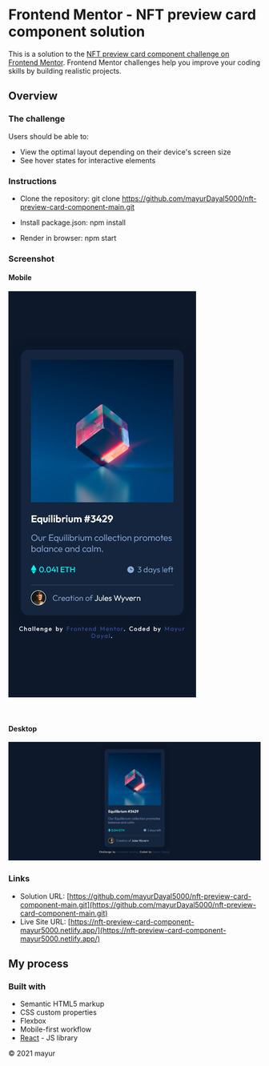 # Frontend Mentor - NFT preview card component solution

This is a solution to the [NFT preview card component challenge on Frontend Mentor](https://www.frontendmentor.io/challenges/nft-preview-card-component-SbdUL_w0U). Frontend Mentor challenges help you improve your coding skills by building realistic projects. 

## Overview

### The challenge

Users should be able to:

- View the optimal layout depending on their device's screen size
- See hover states for interactive elements

### Instructions

- Clone the repository: 
  git clone https://github.com/mayurDayal5000/nft-preview-card-component-main.git

- Install package.json: 
  npm install

- Render in browser: 
  npm start


### Screenshot

#### Mobile
![](./screenshots/Mobile.jpg)

<br>

#### Desktop
![Desktop](./screenshots/Desktop.jpg)

### Links

- Solution URL: [https://github.com/mayurDayal5000/nft-preview-card-component-main.git](https://github.com/mayurDayal5000/nft-preview-card-component-main.git)
- Live Site URL: [https://nft-preview-card-component-mayur5000.netlify.app/](https://nft-preview-card-component-mayur5000.netlify.app/)

## My process

### Built with

- Semantic HTML5 markup
- CSS custom properties
- Flexbox
- Mobile-first workflow
- [React](https://reactjs.org/) - JS library

<footer>
    <p> &copy 2021 mayur </p>
</footer>